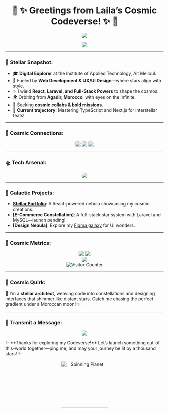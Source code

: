 <h1 align="center"> 🌌 ✨ Greetings from Laila’s Cosmic Codeverse! ✨ 🌌</h1>

<p align="center">
  <img src="https://readme-typing-svg.herokuapp.com?font=Orbitron&size=28&color=FF69B4¢er=true&vCenter=true&width=600&height=50&lines=Hey,+I’m+Laila!;A+Full-Stack+Stargazer+from+Morocco!;Crafting+Galaxies+with+Code!" />
</p>

<p align="center">
  <a href="https://monportfolio-git-main-lailaelmallass-projects.vercel.app"><img src="https://img.shields.io/badge/Enter+My+Orbit-FF69B4?style=for-the-badge&logo=rocket&logoColor=white" /></a>
</p>

---

### 🌠 Stellar Snapshot:
- 🎓 **Digital Explorer** at the Institute of Applied Technology, Ait Melloul.
- 💫 Fueled by **Web Development & UX/UI Design**—where stars align with style.
- ✨ I wield **React, Laravel, and Full-Stack Powers** to shape the cosmos.
- 🌍 Orbiting from **Agadir, Morocco**, with eyes on the infinite.
- 🚀 Seeking **cosmic collabs & bold missions**.
- 🌟 **Current trajectory**: Mastering TypeScript and Next.js for interstellar feats!

---

### 🌙 Cosmic Connections:
<p align="center">
  <a href="https://www.linkedin.com/in/laila-elmallass-614295208"><img src="https://img.shields.io/badge/LinkedIn-%230077B5.svg?style=for-the-badge&logo=linkedin&logoColor=white" /></a>
  <a href="https://monportfolio-git-main-lailaelmallass-projects.vercel.app"><img src="https://img.shields.io/badge/Portfolio-%23FF69B4.svg?style=for-the-badge&logo=vercel&logoColor=white" /></a>
  <a href="mailto:Laila.elmallass.2018@gmail.com"><img src="https://img.shields.io/badge/Send+a+Signal-%23D44638.svg?style=for-the-badge&logo=gmail&logoColor=white" /></a>
</p>

---

### 🛸 Tech Arsenal:
<p align="center">
  <img src="https://skillicons.dev/icons?i=html,css,js,react,nodejs,laravel,php,mysql,mongodb,bootstrap,postman,figma,tailwind,ts" />
</p>

---

### 🌟 Galactic Projects:
- **[Stellar Portfolio](https://monportfolio-git-main-lailaelmallass-projects.vercel.app)**: A React-powered nebula showcasing my cosmic creations.
- **[E-Commerce Constellation]**: A full-stack star system with Laravel and MySQL—launch pending!
- **[Design Nebula]**: Explore my [Figma galaxy](https://www.figma.com/@lailaelmallass) for UI wonders.

---

### 📡 Cosmic Metrics:
<p align="center">
  <img src="https://github-readme-stats.vercel.app/api/top-langs/?username=LailaElmallass&layout=compact&langs_count=8&theme=dracula&border_radius=15" />
  <img src="https://github-readme-stats.vercel.app/api?username=LailaElmallass&show_icons=true&theme=nebula&border_radius=15" />
  <br>
  <img src="https://github-readme-streak-stats.herokuapp.com/?user=LailaElmallass&theme=nebula&border_radius=15" />
  <br>
  <img src="https://komarev.com/ghpvc/?username=LailaElmallass&color=FF69B4&style=for-the-badge&label=Stellar+Voyagers" alt="Visitor Counter" />
</p>

---

### 🌌 Cosmic Quirk:
🌠 I’m a **stellar architect**, weaving code into constellations and designing interfaces that shimmer like distant stars. Catch me chasing the perfect gradient under a Moroccan moon! ✨

---

### 📨 Transmit a Message:
<p align="center">
  <a href="mailto:Laila.elmallass.2018@gmail.com"><img src="https://img.shields.io/badge/Beam+Me+Up!-FF69B4?style=for-the-badge&logo=telegram&logoColor=white" /></a>
</p>
✨ **Thanks for exploring my Codeverse!** Let’s launch something out-of-this-world together—ping me, and may your journey be lit by a thousand stars! ✨

<p align="center">
  <img src="https://media.giphy.com/media/3oEdv0AblQnZGSWcbS/giphy.gif" width="150" alt="Spinning Planet" />
</p>
